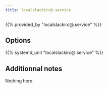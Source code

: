 ```yaml
---
title: localslackirc@.service
---
```


{{% provided_by "localslackirc@.service" %}}

## Options

{{% systemd_unit "localslackirc@.service" %}}

## Additionnal notes

Nothing here.
